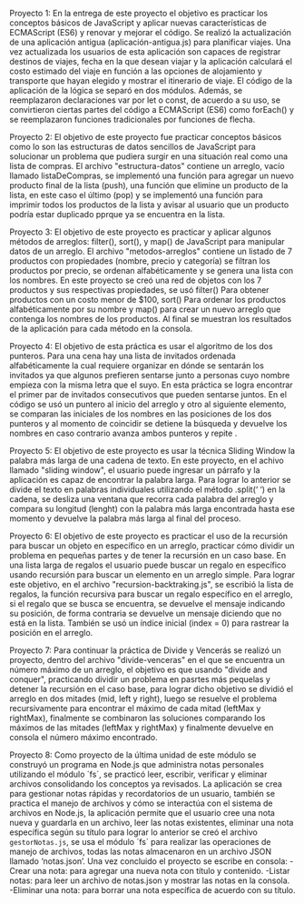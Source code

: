 Proyecto 1: En la entrega de este proyecto el objetivo es practicar los conceptos básicos de JavaScript y aplicar nuevas características de ECMAScript (ES6) y renovar y mejorar el código. Se realizó la actualización de una aplicación antigua (aplicación-antigua.js) para planificar viajes. Una vez actualizada los usuarios de esta aplicación son capaces de registrar destinos de viajes, fecha en la que desean viajar y la aplicación  calculará el costo estimado del viaje en función a las opciones de alojamiento y transporte que hayan elegido y mostrar el itinerario de viaje. El código de la aplicación de la lógica se separó en dos módulos. Además, se reemplazaron declaraciones var por let o const, de acuerdo a su uso, se convirtieron ciertas partes del código a ECMAScript (ES6) como forEach() y se reemplazaron funciones tradicionales por funciones de flecha.

Proyecto 2: El objetivo de este proyecto fue practicar conceptos básicos como lo son las estructuras de datos sencillos de JavaScript para solucionar un problema que pudiera surgir en una situación real como una lista de compras. El archivo "estructura-datos" contiene un arreglo, vacío llamado listaDeCompras, se implementó una función para agregar un nuevo producto final de la lista (push), una función que elimine un producto de la lista, en este caso el último (pop) y se implementó una función para imprimir todos los productos de la lista y avisar al usuario que un producto podría estar duplicado pprque ya se encuentra en la lista. 

Proyecto 3: El objetivo de este proyecto es practicar y aplicar algunos métodos de arreglos: filter(), sort(), y map() de JavaScript para manipular datos de un arreglo. El archivo "metodos-arreglos" contiene un listado de 7 productos con propiedades (nombre, precio y categoría) se filtran los productos por precio,  se ordenan alfabéticamente  y se  genera una lista con los nombres. En este proyecto se creó una red de objetos con los 7 productos y sus respectivas propiedades, se usó filter() Para obtener productos con un costo menor de $100,  sort() Para ordenar los productos alfabéticamente por su nombre y map() para crear un nuevo arreglo que contenga los nombres de los productos. Al final se muestran los resultados de la aplicación para cada método en la consola.

 Proyecto 4: El objetivo de esta práctica es usar el algoritmo de los dos punteros. Para una cena hay una lista de invitados ordenada alfabéticamente la cual requiere organizar en dónde se sentarán los invitados ya que algunos prefieren sentarse junto a personas cuyo nombre empieza con la misma letra que el suyo.  En esta práctica se logra encontrar el primer par de invitados consecutivos que pueden sentarse juntos. En el código se usó un puntero al inicio del arreglo y otro al siguiente elemento,  se comparan las iniciales de los nombres en las posiciones de los dos punteros y al momento de coincidir se detiene la búsqueda y devuelve los nombres en caso contrario avanza ambos punteros y repite .

Proyecto 5: El objetivo de este proyecto es usar la técnica Sliding Window la palabra más larga de una cadena de texto. En este proyecto, en el achivo llamado "sliding window", el usuario puede ingresar un párrafo y la aplicación es capaz de encontrar la palabra larga. Para lograr lo anterior se divide el texto en palabras individuales utilizando el método .split(‘ ‘) en la cadena, se desliza una ventana que recorra cada palabra del arreglo y compara su longitud (lenght) con la palabra más larga encontrada hasta ese momento y devuelve la palabra más larga al final del proceso.

Proyecto 6: El objetivo de este proyecto es practicar el uso de la recursión para buscar un objeto en específico en un arreglo,  practicar cómo dividir un problema en pequeñas partes y de tener la recursión en un caso base. En una lista larga de regalos el usuario puede buscar un regalo en específico usando recursión para buscar un elemento en un arreglo simple. Para lograr este objetivo, en el archivo "recursion-backtraking.js", se escribió la lista de regalos, la función recursiva para buscar un regalo específico en el arreglo, si el regalo que se busca se encuentra, se devuelve el mensaje indicando su posición, de forma contraria se devuelve un mensaje diciendo que no está en la lista. También se usó un índice inicial (index = 0) para rastrear la posición en el arreglo.

Proyecto 7: Para continuar la práctica de Divide y Vencerás se realizó un proyecto, dentro del archivo "divide-venceras" en el que se encuentra un número máximo de un arreglo, el objetivo es que usando "divide and conquer", practicando dividir un problema en pasrtes más pequelas y detener la recursión en el caso base, para lograr dicho objetivo se dividió el arreglo en dos mitades (mid, left y right), luego se resuelve el problema recursivamente para encontrar el máximo de cada  mitad (leftMax y rightMax), finalmente se combinaron las soluciones comparando los máximos de las mitades (leftMax y rightMax) y finalmente devuelve en consola el número máximo encontrado.

Proyecto 8: Como proyecto de la última unidad de este módulo se construyó un programa en Node.js que administra notas personales utilizando el módulo ´fs´, se practicó leer, escribir, verificar y eliminar archivos consolidando los conceptos ya revisados. La aplicación se crea para gestionar notas rápidas y recordatorios de un usuario, también se practica el manejo de archivos y cómo se interactúa con el sistema de archivos en Node.js, la aplicación permite que el usuario cree una nota nueva y guardarla en un archivo, leer las notas existentes, eliminar una nota específica según su título para lograr lo anterior se creó el archivo `gestorNotas.js`, se usa el módulo ´fs´ para realizar las operaciones de manejo de archivos,  todas las notas almacenaron en un archivo JSON  llamado ‘notas.json’. Una vez concluido el proyecto se escribe en consola:
-Crear una nota:  para agregar una nueva nota con título y contenido.
-Listar notas: para leer un archivo de notas.json y mostrar las notas en la consola.
-Eliminar una nota: para borrar una nota específica de acuerdo con su título.
